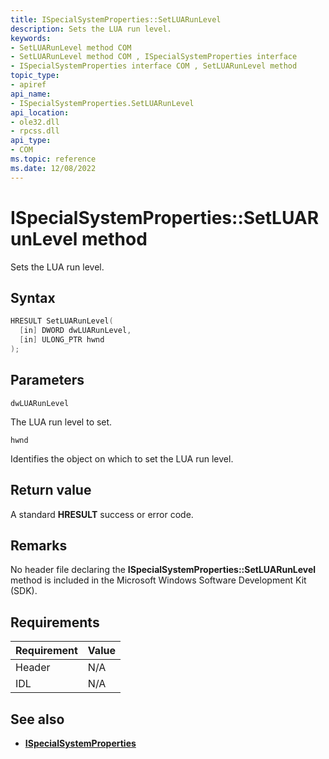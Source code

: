 ```yaml
---
title: ISpecialSystemProperties::SetLUARunLevel
description: Sets the LUA run level.
keywords:
- SetLUARunLevel method COM
- SetLUARunLevel method COM , ISpecialSystemProperties interface
- ISpecialSystemProperties interface COM , SetLUARunLevel method
topic_type:
- apiref
api_name:
- ISpecialSystemProperties.SetLUARunLevel
api_location:
- ole32.dll
- rpcss.dll
api_type:
- COM
ms.topic: reference
ms.date: 12/08/2022
---
```


# ISpecialSystemProperties::SetLUARunLevel method

Sets the LUA run level.

## Syntax

```cpp
HRESULT SetLUARunLevel(
  [in] DWORD dwLUARunLevel,
  [in] ULONG_PTR hwnd
);
```

## Parameters

`dwLUARunLevel`

The LUA run level to set.

`hwnd`

Identifies the object on which to set the LUA run level.

## Return value

A standard **HRESULT** success or error code.

## Remarks

No header file declaring the **ISpecialSystemProperties::SetLUARunLevel** method is included in the Microsoft Windows Software Development Kit (SDK).

## Requirements

| Requirement | Value |
|-|-|
| Header | N/A |
| IDL | N/A |

## See also

* [**ISpecialSystemProperties**](nn-immact-ispecialsystemproperties.md)
